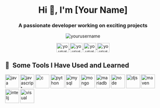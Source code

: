<h1 align="center">Hi 👋, I'm [Your Name]</h1>
<h3 align="center">A passionate developer working on exciting projects</h3>

<p align="center">
  <img src="https://komarev.com/ghpvc/?username=yourusername&label=Profile%20views&color=0e75b6&style=flat" alt="yourusername" />
</p>

<p align="center">
  <a href="https://linkedin.com/in/yourusername" target="blank">
    <img align="center" src="https://cdn.jsdelivr.net/gh/devicons/devicon/icons/linkedin/linkedin-original.svg" alt="yourusername" height="30" width="40" />
  </a>
  <a href="https://stackoverflow.com/users/youruserid" target="blank">
    <img align="center" src="https://cdn.jsdelivr.net/gh/devicons/devicon/icons/stackoverflow/stackoverflow-original.svg" alt="youruserid" height="30" width="40" />
  </a>
  <a href="https://twitter.com/yourusername" target="blank">
    <img align="center" src="https://cdn.jsdelivr.net/gh/devicons/devicon/icons/twitter/twitter-original.svg" alt="yourusername" height="30" width="40" />
  </a>
  <a href="https://github.com/yourusername" target="blank">
    <img align="center" src="https://cdn.jsdelivr.net/gh/devicons/devicon/icons/github/github-original.svg" alt="yourusername" height="30" width="40" />
  </a>
</p>

<h2> 🚀 &nbsp;Some Tools I Have Used and Learned</h2>
<p align="left">
<img src="https://cdn.jsdelivr.net/gh/devicons/devicon@latest/icons/java/java-original.svg" alt="java" width="45" height="45"/>
<img src="https://cdn.jsdelivr.net/gh/devicons/devicon@latest/icons/javascript/javascript-original.svg" alt="javascript" width="45" height="45"/>
<img src="https://cdn.jsdelivr.net/gh/devicons/devicon@latest/icons/c/c-original.svg" alt="c" width="45" height="45"/>
<img src="https://cdn.jsdelivr.net/gh/devicons/devicon@latest/icons/python/python-original.svg" alt="python" width="45" height="45"/>
<img src="https://cdn.jsdelivr.net/gh/devicons/devicon@latest/icons/mysql/mysql-original-wordmark.svg" alt="mysql" width="45" height="45"/>
<img src="https://cdn.jsdelivr.net/gh/devicons/devicon@latest/icons/mongodb/mongodb-original.svg" alt="mongo" width="45" height="45"/>
<img src="https://cdn.jsdelivr.net/gh/devicons/devicon@latest/icons/mariadb/mariadb-original-wordmark.svg" alt="mariadb" width="45" height="45"/>
<img src="https://cdn.jsdelivr.net/gh/devicons/devicon@latest/icons/nodejs/nodejs-original-wordmark.svg" alt="node" width="45" height="45"/>
<img src="https://cdn.jsdelivr.net/gh/devicons/devicon@latest/icons/discordjs/discordjs-original.svg" alt="djs" width="45" height="45"/>
<img src="https://cdn.jsdelivr.net/gh/devicons/devicon@latest/icons/maven/maven-original.svg" alt="maven" width="45" height="45"/>
<img src="https://cdn.jsdelivr.net/gh/devicons/devicon@latest/icons/intellij/intellij-original.svg" alt="intelij" width="45" height="45"/>
<img src="https://cdn.jsdelivr.net/gh/devicons/devicon@latest/icons/vscode/vscode-original.svg" alt="visual" width="45" height="45"/>
</p>
